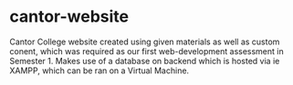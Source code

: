 # cantor-website
Cantor College website created using given materials as well as custom conent, which was required as our first web-development assessment in Semester 1.
Makes use of a database on backend which is hosted via ie XAMPP, which can be ran on a Virtual Machine.